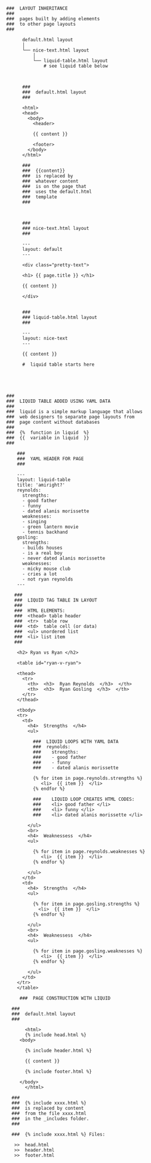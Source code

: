 ###
    ###  LAYOUT INHERITANCE
    ###
    ###  pages built by adding elements 
    ###  to other page layouts 
    ###

          default.html layout 
          │
          └── nice-text.html layout 
              │
              └── liquid-table.html layout
                  # see liquid table below



          ###
          ###  default.html layout
          ###

          <html>
          <head>
            <body>                                
              <header>   

              {{ content }}     

              <footer>           
            </body>  
          </html>     

          ###
          ###  {{content}}
          ###  is replaced by
          ###  whatever content
          ###  is on the page that
          ###  uses the default.html 
          ###  template 
          ###



          ###
          ### nice-text.html layout
          ###

          ---
          layout: default
          ---

          <div class="pretty-text">

          <h1> {{ page.title }} </h1>

          {{ content }}

          </div>


          ###
          ### liquid-table.html layout
          ###

          ---
          layout: nice-text
          ---

          {{ content }}

          #  liquid table starts here





    ###
    ###  LIQUID TABLE ADDED USING YAML DATA
    ###
    ###  liquid is a simple markup language that allows
    ###  web designers to separate page layouts from
    ###  page content without databases
    ###
    ###  {%  function in liquid  %}
    ###  {{  variable in liquid  }}
    ###

        ###
        ###  YAML HEADER FOR PAGE
        ###

        ---
        layout: liquid-table
        title: 'amiright?'
        reynolds:
          strengths:
          - good father
          - funny
          - dated alanis morissette
          weaknesses: 
          - singing
          - green lantern movie
          - tennis backhand 
        gosling:
          strengths: 
          - builds houses
          - is a real boy
          - never dated alanis morissette
          weaknesses: 
          - micky mouse club
          - cries a lot
          - not ryan reynolds
        ---

       ###
       ###  LIQUID TAG TABLE IN LAYOUT
       ###
       ###  HTML ELEMENTS: 
       ###  <thead> table header
       ###  <tr>  table row 
       ###  <td>  table cell (or data)
       ###  <ul> unordered list
       ###  <li> list item 
       ###

        <h2> Ryan vs Ryan </h2>

        <table id="ryan-v-ryan">

        <thead>
          <tr>
            <th>  <h3>  Ryan Reynolds  </h3>  </th>
            <th>  <h3>  Ryan Gosling  </h3>  </th>
          </tr>
        </thead>

        <tbody>
        <tr>
          <td>
            <h4>  Strengths  </h4>
            <ul>

              ###  LIQUID LOOPS WITH YAML DATA
              ###  reynolds:
              ###    strengths:
              ###    - good father
              ###    - funny
              ###    - dated alanis morissette

              {% for item in page.reynolds.strengths %}
                 <li>  {{ item }}  </li>
              {% endfor %}

              ###    LIQUID LOOP CREATES HTML CODES:
              ###    <li> good father </li>
              ###    <li> funny </li>
              ###    <li> dated alanis morissette </li>        

            </ul>
            <br>
            <h4>  Weaknessess  </h4>
            <ul>

              {% for item in page.reynolds.weaknesses %}
                 <li>  {{ item }}  </li>
              {% endfor %}

            </ul>  
          </td>
          <td>
            <h4>  Strengths  </h4>
            <ul>

              {% for item in page.gosling.strengths %}
                <li>  {{ item }}  </li>
              {% endfor %}

            </ul>
            <br>
            <h4>  Weaknessess  </h4>
            <ul>

              {% for item in page.gosling.weaknesses %}
                 <li>  {{ item }}  </li>
              {% endfor %}

            </ul>
          </td>
        </tr> 
        </table>
        
         ###  PAGE CONSTRUCTION WITH LIQUID
 
      ###
      ###  default.html layout
      ###
      
           <html>
           {% include head.html %}
	     <body>   

	       {% include header.html %}   

	       {{ content }}     

	       {% include footer.html %}   

	     </body>  
           </html>     

      ###
      ###  {% include xxxx.html %}
      ###  is replaced by content
      ###  from the file xxxx.html
      ###  in the _includes folder.
      ### 
      
      ###  {% include xxxx.html %} Files: 

       >>  head.html
       >>  header.html
       >>  footer.html
      
